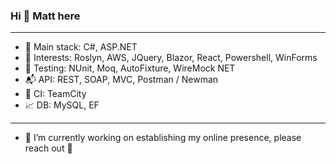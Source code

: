 ### Hi 👋 Matt here
---
<!--
**3mv3/3mv3** is a ✨ _special_ ✨ repository because its `README.md` (this file) appears on your GitHub profile.

Here are some ideas to get you started:

- 🔭 I’m currently working on ...
- 🌱 I’m currently learning ...
- 👯 I’m looking to collaborate on ...
- 🤔 I’m looking for help with ...
- 💬 Ask me about ...
- 📫 How to reach me: ...
- 😄 Pronouns: ...
- ⚡ Fun fact: ...
-->


- :pizza: Main stack: C#, ASP.NET<br>
- :fries: Interests: Roslyn, AWS, JQuery, Blazor, React, Powershell, WinForms<br>
- :syringe: Testing: NUnit, Moq, AutoFixture, WireMock NET<br>
- :mailbox_with_mail: API: REST, SOAP, MVC, Postman / Newman<br>
- :satellite: CI: TeamCity<br>
- :chart_with_upwards_trend: DB: MySQL, EF<br>
---
- 🔭 I’m currently working on establishing my online presence, please reach out :wave:

<!--
<img align="left" src="https://github-readme-stats.vercel.app/api/top-langs/?username=3mv3&layout=compact&hide=html" alt="3mv3" />
-->
